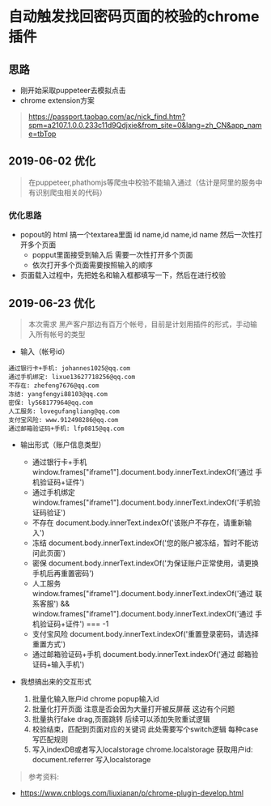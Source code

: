 # 自动触发找回密码页面的校验的chrome插件
## 思路
- 刚开始采取puppeteer去模拟点击
- chrome extension方案
> https://passport.taobao.com/ac/nick_find.htm?spm=a2107.1.0.0.233c11d9Qdjxie&from_site=0&lang=zh_CN&app_name=tbTop

## 2019-06-02 优化
> 在puppeteer,phathomjs等爬虫中校验不能输入通过（估计是阿里的服务中有识别爬虫相关的代码）
### 优化思路
- popout的 html 搞一个textarea里面
id name,id name,id name 然后一次性打开多个页面
    - popput里面接受到输入后 需要一次性打开多个页面
    - 依次打开多个页面需要按照输入的顺序
- 页面载入过程中，先把姓名和输入框都填写一下，然后在进行校验


## 2019-06-23 优化
> 本次需求
黑产客户那边有百万个帐号，目前是计划用插件的形式，手动输入所有帐号的类型
- 输入（帐号id）
```
通过银行卡+手机: johannes1025@qq.com
通过手机绑定: lixue13627718256@qq.com
不存在: zhefeng7676@qq.com
冻结: yangfengyi88103@qq.com
密保: ly568177964@qq.com
人工服务: lovegufangliang@qq.com
支付宝风险: www.912498286@qq.com
通过邮箱验证码+手机: lfp0815@qq.com
```
- 输出形式（账户信息类型）
    - 通过银行卡+手机
        window.frames["iframe1"].document.body.innerText.indexOf('通过 手机验证码+证件')
    - 通过手机绑定
        window.frames["iframe1"].document.body.innerText.indexOf('手机验证码验证')
    - 不存在
        document.body.innerText.indexOf('该账户不存在，请重新输入')
    - 冻结
        document.body.innerText.indexOf('您的账户被冻结，暂时不能访问此页面')
    - 密保
        document.body.innerText.indexOf('为保证账户正常使用，请更换手机后再重置密码')
    - 人工服务
        window.frames["iframe1"].document.body.innerText.indexOf('通过 联系客服') && window.frames["iframe1"].document.body.innerText.indexOf('通过 手机验证码+证件') === -1
    - 支付宝风险
        document.body.innerText.indexOf('重置登录密码，请选择重置方式')
    - 通过邮箱验证码+手机
        document.body.innerText.indexOf('通过 邮箱验证码+输入手机')

- 我想搞出来的交互形式
    1. 批量化输入账户id
        chrome popup输入id
    2. 批量化打开页面
        注意是否会因为大量打开被反屏蔽
        这边有个问题
    3. 批量执行fake drag,页面跳转
        后续可以添加失败重试逻辑
    4. 校验结束，匹配到页面对应的关键词
        此处需要写个switch逻辑 每种case写匹配规则
    5. 写入indexDB或者写入localstorage
        chrome.localstorage
        获取用户id: document.referrer
        写入localstorage


> 参考资料:
- https://www.cnblogs.com/liuxianan/p/chrome-plugin-develop.html
